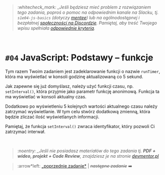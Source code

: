 > :white*check_mark: \_Jeśli będziesz mieć problem z rozwiązaniem tego zadania, poproś o pomoc na odpowiednim kanale na Slacku, tj. `s1e04-js-basics` (dotyczy [mentee](https://devmentor.pl/mentoring-javascript/)) lub na ogólnodostępnej i bezpłatnej [społeczności na Discordzie](https://devmentor.pl/discord). Pamiętaj, aby treść Twojego wpisu spełniała [odpowiednie kryteria](https://devmentor.pl/jak-prosic-o-pomoc/).*

&nbsp;

# `#04` JavaScript: Podstawy – funkcje

Tym razem Twoim zadaniem jest zadeklarowanie funkcji o nazwie `runTimer`, która ma wyświetlać w konsoli godzinę aktualizowaną co 5 sekund.

Jak zapewne się już domyślasz, należy użyć funkcji czasu, np. `setInterval()`, która przyjmie jako parametr funkcję anonimową. Funkcja ta ma wyświetlać w konsoli aktualny czas.

Dodatkowo po wyświetleniu 5 kolejnych wartości aktualnego czasu należy zatrzymać wyświetlanie. W tym celu stwórz dodatkową zmienną, która będzie zliczać ilość wyświetlanych informacji.

Pamiętaj, że funkcja `setInterval()` zwraca identyfikator, który pozwoli Ci zatrzymać interwał.

&nbsp;

> :no*entry: \_Jeśli nie posiadasz materiałów do tego zadania tj. **PDF + wideo, projekt + Code Review**, znajdziesz je na stronie [devmentor.pl](https://devmentor.pl/workshop-js-basics/)*

> :arrow*left: [\_poprzednie zadanie*](./../03) | ~~_następne zadanie_~~ :arrow_right:
